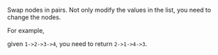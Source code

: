 Swap nodes in pairs. Not only modify the values in the list, you need to change the nodes. 

For example,

given `1->2->3->4`, you need to return `2->1->4->3`.
